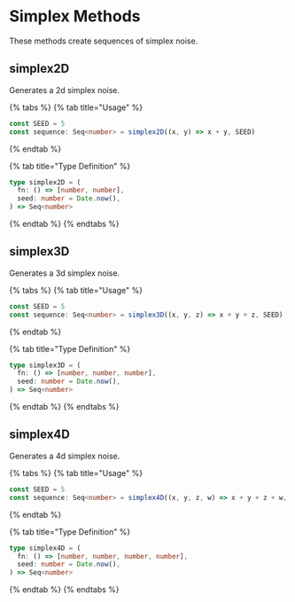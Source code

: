 # Simplex Methods

These methods create sequences of simplex noise.

## simplex2D

Generates a 2d simplex noise.

{% tabs %}
{% tab title="Usage" %}

```typescript
const SEED = 5
const sequence: Seq<number> = simplex2D((x, y) => x + y, SEED)
```

{% endtab %}

{% tab title="Type Definition" %}

```typescript
type simplex2D = (
  fn: () => [number, number],
  seed: number = Date.now(),
) => Seq<number>
```

{% endtab %}
{% endtabs %}

## simplex3D

Generates a 3d simplex noise.

{% tabs %}
{% tab title="Usage" %}

```typescript
const SEED = 5
const sequence: Seq<number> = simplex3D((x, y, z) => x + y + z, SEED)
```

{% endtab %}

{% tab title="Type Definition" %}

```typescript
type simplex3D = (
  fn: () => [number, number, number],
  seed: number = Date.now(),
) => Seq<number>
```

{% endtab %}
{% endtabs %}

## simplex4D

Generates a 4d simplex noise.

{% tabs %}
{% tab title="Usage" %}

```typescript
const SEED = 5
const sequence: Seq<number> = simplex4D((x, y, z, w) => x + y + z + w, SEED)
```

{% endtab %}

{% tab title="Type Definition" %}

```typescript
type simplex4D = (
  fn: () => [number, number, number, number],
  seed: number = Date.now(),
) => Seq<number>
```

{% endtab %}
{% endtabs %}
